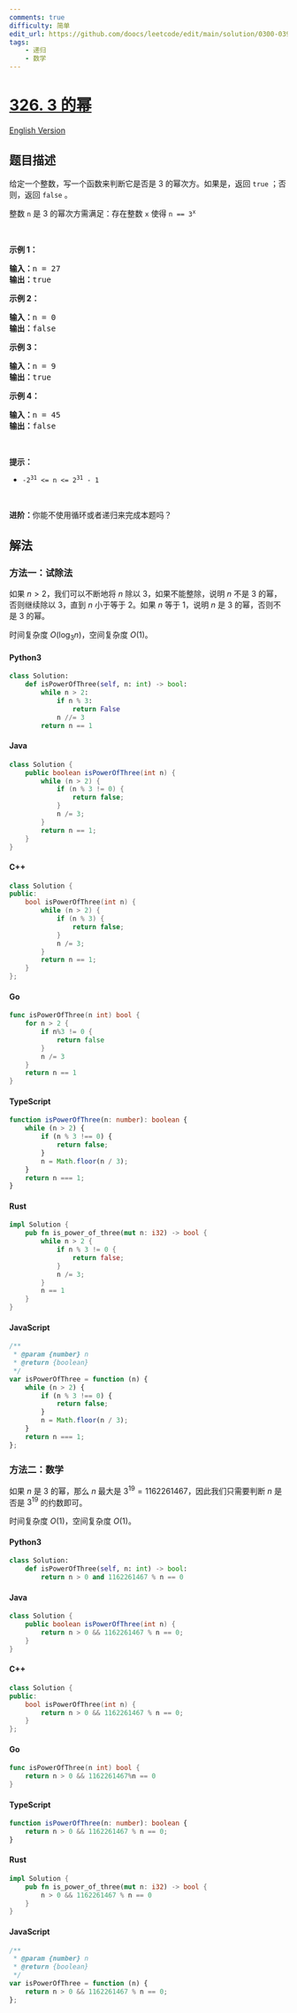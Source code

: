 ```yaml
---
comments: true
difficulty: 简单
edit_url: https://github.com/doocs/leetcode/edit/main/solution/0300-0399/0326.Power%20of%20Three/README.md
tags:
    - 递归
    - 数学
---
```


<!-- problem:start -->

# [326. 3 的幂](https://leetcode.cn/problems/power-of-three)

[English Version](/solution/0300-0399/0326.Power%20of%20Three/README_EN.md)

## 题目描述

<!-- description:start -->

<p>给定一个整数，写一个函数来判断它是否是 3&nbsp;的幂次方。如果是，返回 <code>true</code> ；否则，返回 <code>false</code> 。</p>

<p>整数 <code>n</code> 是 3 的幂次方需满足：存在整数 <code>x</code> 使得 <code>n == 3<sup>x</sup></code></p>

<p>&nbsp;</p>

<p><strong>示例 1：</strong></p>

<pre>
<strong>输入：</strong>n = 27
<strong>输出：</strong>true
</pre>

<p><strong>示例 2：</strong></p>

<pre>
<strong>输入：</strong>n = 0
<strong>输出：</strong>false
</pre>

<p><strong>示例 3：</strong></p>

<pre>
<strong>输入：</strong>n = 9
<strong>输出：</strong>true
</pre>

<p><strong>示例 4：</strong></p>

<pre>
<strong>输入：</strong>n = 45
<strong>输出：</strong>false
</pre>

<p>&nbsp;</p>

<p><strong>提示：</strong></p>

<ul>
	<li><code>-2<sup>31</sup> &lt;= n &lt;= 2<sup>31</sup> - 1</code></li>
</ul>

<p>&nbsp;</p>

<p><strong>进阶：</strong>你能不使用循环或者递归来完成本题吗？</p>

<!-- description:end -->

## 解法

<!-- solution:start -->

### 方法一：试除法

如果 $n \gt 2$，我们可以不断地将 $n$ 除以 $3$，如果不能整除，说明 $n$ 不是 $3$ 的幂，否则继续除以 $3$，直到 $n$ 小于等于 $2$。如果 $n$ 等于 $1$，说明 $n$ 是 $3$ 的幂，否则不是 $3$ 的幂。

时间复杂度 $O(\log_3n)$，空间复杂度 $O(1)$。

<!-- tabs:start -->

#### Python3

```python
class Solution:
    def isPowerOfThree(self, n: int) -> bool:
        while n > 2:
            if n % 3:
                return False
            n //= 3
        return n == 1
```

#### Java

```java
class Solution {
    public boolean isPowerOfThree(int n) {
        while (n > 2) {
            if (n % 3 != 0) {
                return false;
            }
            n /= 3;
        }
        return n == 1;
    }
}
```

#### C++

```cpp
class Solution {
public:
    bool isPowerOfThree(int n) {
        while (n > 2) {
            if (n % 3) {
                return false;
            }
            n /= 3;
        }
        return n == 1;
    }
};
```

#### Go

```go
func isPowerOfThree(n int) bool {
	for n > 2 {
		if n%3 != 0 {
			return false
		}
		n /= 3
	}
	return n == 1
}
```

#### TypeScript

```ts
function isPowerOfThree(n: number): boolean {
    while (n > 2) {
        if (n % 3 !== 0) {
            return false;
        }
        n = Math.floor(n / 3);
    }
    return n === 1;
}
```

#### Rust

```rust
impl Solution {
    pub fn is_power_of_three(mut n: i32) -> bool {
        while n > 2 {
            if n % 3 != 0 {
                return false;
            }
            n /= 3;
        }
        n == 1
    }
}
```

#### JavaScript

```js
/**
 * @param {number} n
 * @return {boolean}
 */
var isPowerOfThree = function (n) {
    while (n > 2) {
        if (n % 3 !== 0) {
            return false;
        }
        n = Math.floor(n / 3);
    }
    return n === 1;
};
```

<!-- tabs:end -->

<!-- solution:end -->

<!-- solution:start -->

### 方法二：数学

如果 $n$ 是 $3$ 的幂，那么 $n$ 最大是 $3^{19} = 1162261467$，因此我们只需要判断 $n$ 是否是 $3^{19}$ 的约数即可。

时间复杂度 $O(1)$，空间复杂度 $O(1)$。

<!-- tabs:start -->

#### Python3

```python
class Solution:
    def isPowerOfThree(self, n: int) -> bool:
        return n > 0 and 1162261467 % n == 0
```

#### Java

```java
class Solution {
    public boolean isPowerOfThree(int n) {
        return n > 0 && 1162261467 % n == 0;
    }
}
```

#### C++

```cpp
class Solution {
public:
    bool isPowerOfThree(int n) {
        return n > 0 && 1162261467 % n == 0;
    }
};
```

#### Go

```go
func isPowerOfThree(n int) bool {
	return n > 0 && 1162261467%n == 0
}
```

#### TypeScript

```ts
function isPowerOfThree(n: number): boolean {
    return n > 0 && 1162261467 % n == 0;
}
```

#### Rust

```rust
impl Solution {
    pub fn is_power_of_three(mut n: i32) -> bool {
        n > 0 && 1162261467 % n == 0
    }
}
```

#### JavaScript

```js
/**
 * @param {number} n
 * @return {boolean}
 */
var isPowerOfThree = function (n) {
    return n > 0 && 1162261467 % n == 0;
};
```

<!-- tabs:end -->

<!-- solution:end -->

<!-- problem:end -->
